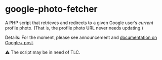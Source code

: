 # google-photo-fetcher

A PHP script that retrieves and redirects to a given Google user’s _current_ profile photo. (That is, the profile photo URL never needs updating.)

Details: For the moment, please see announcement and [documentation on Google+ post](https://plus.google.com/+JensOMeiert/posts/1xzvr3Wp8KA).

⚠ The script may be in need of TLC.